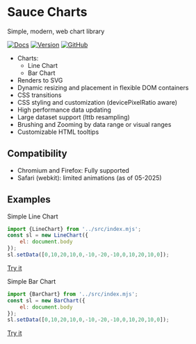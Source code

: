 Sauce Charts
========
Simple, modern, web chart library

[![Docs](https://img.shields.io/badge/API-documentation-blue)](https://saucellc.github.io/saucecharts/docs)
[![Version](https://img.shields.io/github/package-json/v/saucellc/saucecharts)](https://github.com/SauceLLC/saucecharts)
[![GitHub](https://img.shields.io/badge/GitHub-Source-lightgrey)](https://github.com/SauceLLC/saucecharts)

 * Charts:
    * Line Chart
    * Bar Chart
 * Renders to SVG
 * Dynamic resizing and placement in flexible DOM containers
 * CSS transitions
 * CSS styling and customization (devicePixelRatio aware)
 * High performance data updating
 * Large dataset support (lttb resampling)
 * Brushing and Zooming by data range or visual ranges
 * Customizable HTML tooltips


Compatibility
--------
 * Chromium and Firefox: Fully supported
 * Safari (webkit): limited animations (as of 05-2025)
 

Examples
--------
Simple Line Chart
```javascript
import {LineChart} from '../src/index.mjs';
const sl = new LineChart({
    el: document.body
});
sl.setData([0,10,20,10,0,-10,-20,-10,0,10,20,10,0]);
```
[Try it](examples/simple-line.html)


Simple Bar Chart
```javascript
import {BarChart} from '../src/index.mjs';
const sl = new BarChart({
    el: document.body
});
sl.setData([0,10,20,10,0,-10,-20,-10,0,10,20,10,0]);
```
[Try it](examples/simple-bar.html)
